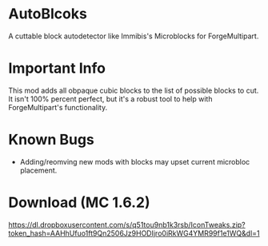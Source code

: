 AutoBlcoks
==========

A cuttable block autodetector like Immibis's Microblocks for ForgeMultipart.

Important Info
==============

This mod adds all obpaque cubic blocks to the list of possible blocks to cut. It isn't 100% percent perfect, but it's a robust tool to help with ForgeMultipart's functionality.

Known Bugs
==========

* Adding/reomving new mods with blocks may upset current microbloc placement.

Download (MC 1.6.2)
===================

https://dl.dropboxusercontent.com/s/q51tou9nb1k3rsb/IconTweaks.zip?token_hash=AAHhUfuo1ft9Qn2506Jz9HODIjro0iRkWG4YMR99f1e1WQ&dl=1